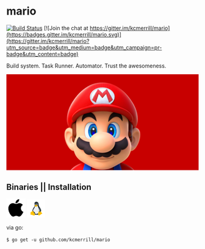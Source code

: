 # mario

[![Build Status](https://travis-ci.org/kcmerrill/mario.svg?branch=master)](https://travis-ci.org/kcmerrill/mario) [![Join the chat at https://gitter.im/kcmerrill/mario](https://badges.gitter.im/kcmerrill/mario.svg)](https://gitter.im/kcmerrill/mario?utm_source=badge&utm_medium=badge&utm_campaign=pr-badge&utm_content=badge)

Build system. Task Runner. Automator. Trust the awesomeness.

![Mario](assets/itsmemario.jpg "Mario")

## Binaries || Installation

[![MacOSX](https://raw.githubusercontent.com/kcmerrill/go-dist/master/assets/apple_logo.png "Mac OSX")](http://go-dist.kcmerrill.com/kcmerrill/mario/mac/amd64) [![Linux](https://raw.githubusercontent.com/kcmerrill/go-dist/master/assets/linux_logo.png "Linux")](http://go-dist.kcmerrill.com/kcmerrill/mario/linux/amd64)

via go:

`$ go get -u github.com/kcmerrill/mario`